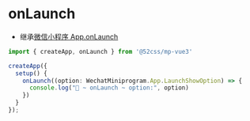 # onLaunch

* 继承[微信小程序 App.onLaunch](https://developers.weixin.qq.com/miniprogram/dev/reference/api/App.html#onLaunch)

```ts
import { createApp, onLaunch } from '@52css/mp-vue3'

createApp({
  setup() {
    onLaunch((option: WechatMiniprogram.App.LaunchShowOption) => {
      console.log("🚀 ~ onLaunch ~ option:", option)
    })
  }
});
  ```